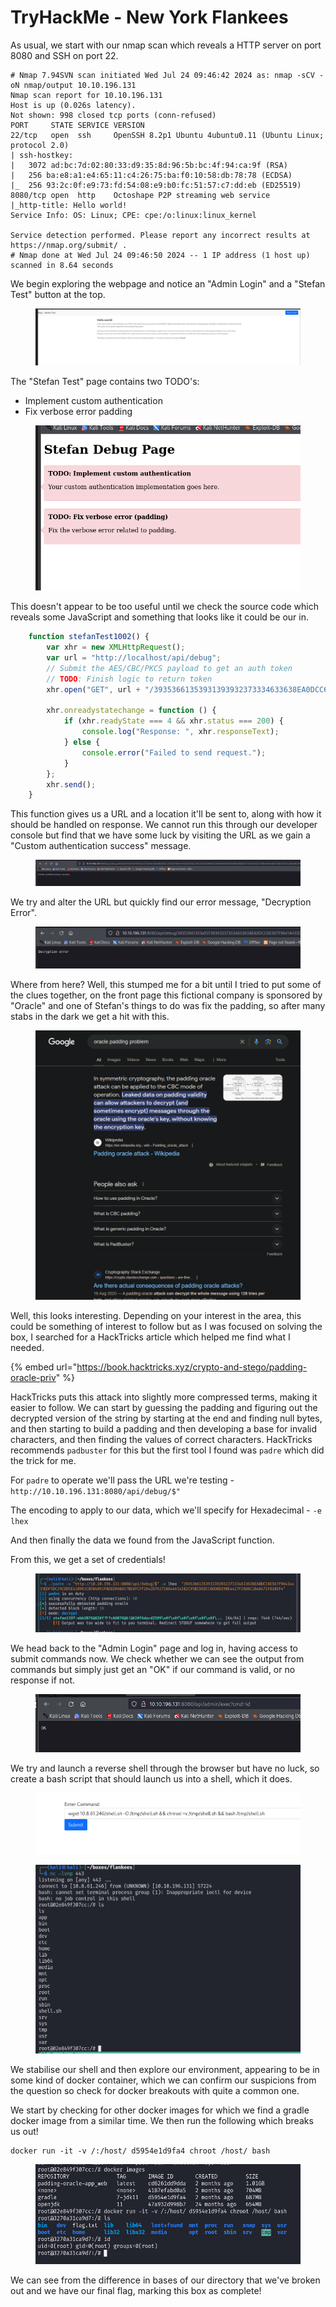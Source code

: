 # TryHackMe - New York Flankees

As usual, we start with our nmap scan which reveals a HTTP server on port 8080 and SSH on port 22.

```
# Nmap 7.94SVN scan initiated Wed Jul 24 09:46:42 2024 as: nmap -sCV -oN nmap/output 10.10.196.131
Nmap scan report for 10.10.196.131
Host is up (0.026s latency).
Not shown: 998 closed tcp ports (conn-refused)
PORT     STATE SERVICE VERSION
22/tcp   open  ssh     OpenSSH 8.2p1 Ubuntu 4ubuntu0.11 (Ubuntu Linux; protocol 2.0)
| ssh-hostkey: 
|   3072 ad:bc:7d:02:80:33:d9:35:8d:96:5b:bc:4f:94:ca:9f (RSA)
|   256 ba:e8:a1:e4:65:11:c4:26:75:ba:f0:10:58:db:78:78 (ECDSA)
|_  256 93:2c:0f:e9:73:fd:54:08:e9:b0:fc:51:57:c7:dd:eb (ED25519)
8080/tcp open  http    Octoshape P2P streaming web service
|_http-title: Hello world!
Service Info: OS: Linux; CPE: cpe:/o:linux:linux_kernel

Service detection performed. Please report any incorrect results at https://nmap.org/submit/ .
# Nmap done at Wed Jul 24 09:46:50 2024 -- 1 IP address (1 host up) scanned in 8.64 seconds
```

We begin exploring the webpage and notice an "Admin Login" and a "Stefan Test" button at the top.

<figure><img src=".gitbook/assets/image.png" alt=""><figcaption></figcaption></figure>

The "Stefan Test" page contains two TODO's:

* Implement custom authentication
* Fix verbose error padding

<figure><img src=".gitbook/assets/image (1).png" alt=""><figcaption></figcaption></figure>

This doesn't appear to be too useful until we check the  source code which reveals some JavaScript and something that looks like it could be our in.

```javascript
    function stefanTest1002() {
        var xhr = new XMLHttpRequest();
        var url = "http://localhost/api/debug";
        // Submit the AES/CBC/PKCS payload to get an auth token
        // TODO: Finish logic to return token
        xhr.open("GET", url + "/39353661353931393932373334633638EA0DCC6E567F96414433DDF5DC29CDD5E418961C0504891F0DED96BA57BE8FCFF2642D7637186446142B2C95BCDEDCCB6D8D29BE4427F26D6C1B48471F810EF4", true);

        xhr.onreadystatechange = function () {
            if (xhr.readyState === 4 && xhr.status === 200) {
                console.log("Response: ", xhr.responseText);
            } else {
                console.error("Failed to send request.");
            }
        };
        xhr.send();
    }
```

This function gives us a URL and a location it'll be sent to, along with how it should be handled on response. We cannot run this through our developer console but find that we have some luck by visiting the URL as we gain a "Custom authentication success" message.

<figure><img src=".gitbook/assets/image (2).png" alt=""><figcaption></figcaption></figure>

We try and alter the URL but quickly find our error message, "Decryption Error".

<figure><img src=".gitbook/assets/image (3).png" alt=""><figcaption></figcaption></figure>

Where from here? Well, this stumped me for a bit until I tried to put some of the clues together, on the front page this fictional company is sponsored by "Oracle" and one of Stefan's things to do was fix the padding, so after many stabs in the dark we get a hit with this.

<figure><img src=".gitbook/assets/image (4).png" alt=""><figcaption></figcaption></figure>

Well, this looks interesting. Depending on your interest in the area, this could be something of interest to follow but as I was focused on solving the box, I searched for a HackTricks article which helped me find what I needed.

{% embed url="https://book.hacktricks.xyz/crypto-and-stego/padding-oracle-priv" %}

HackTricks puts this attack into slightly more compressed terms, making it easier to follow. We can start by guessing the padding and figuring out the decrypted version of the string by starting at the end and finding null bytes, and then starting to build a padding and then developing a base for invalid characters, and then finding the values of correct characters. HackTricks recommends `padbuster` for this but the first tool I found was `padre` which did the trick for me.



For `padre` to operate we'll pass the URL we're testing - `http://10.10.196.131:8080/api/debug/$"`

The encoding to apply to our data, which we'll specify for Hexadecimal - `-e lhex`

And then finally the data we found from the JavaScript function.

From this, we get a set of credentials!

<figure><img src=".gitbook/assets/image (5).png" alt=""><figcaption></figcaption></figure>

We head back to the "Admin Login" page and log in, having access to submit commands now. We check whether we can see the output from commands but simply just get an "OK" if our command is valid, or no response if not.&#x20;

<figure><img src=".gitbook/assets/image (6).png" alt=""><figcaption></figcaption></figure>

We try and launch a reverse shell through the browser but have no luck, so create a bash script that should launch us into a shell, which it does.

<figure><img src=".gitbook/assets/image (7).png" alt=""><figcaption></figcaption></figure>

<figure><img src=".gitbook/assets/image (8).png" alt=""><figcaption></figcaption></figure>

We stabilise our shell and then explore our environment, appearing to be in some kind of docker container, which we can confirm our suspicions from the question so check for docker breakouts with quite a common one.



We start by checking for other docker images for which we find a gradle docker image from a similar time. We then run the following which breaks us out!

```
docker run -it -v /:/host/ d5954e1d9fa4 chroot /host/ bash
```

<figure><img src=".gitbook/assets/image (9).png" alt=""><figcaption></figcaption></figure>

We can see from the difference in bases of our directory that we've broken out and we have our final flag, marking this box as complete!
